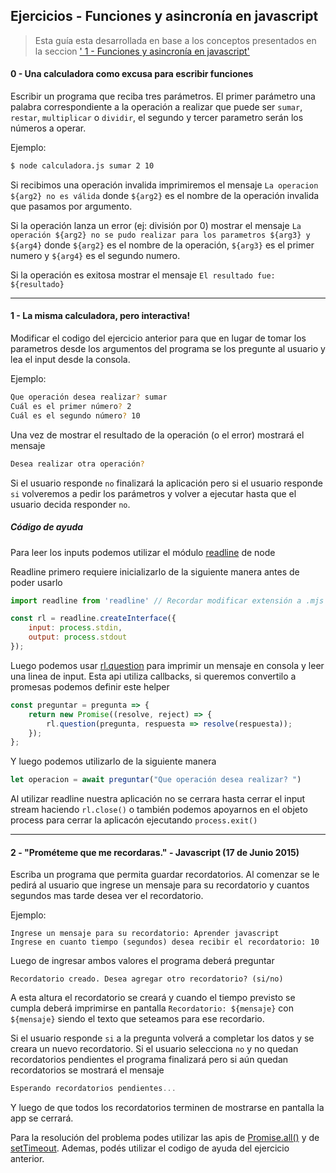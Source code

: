 ## Ejercicios - Funciones y asincronía en javascript

> Esta guía esta desarrollada en base a los conceptos presentados en la seccion [' 1 - Funciones y asincronía en javascript'](../README.md#1---funciones-y-asincronía-en-javascript)

#### 0 - Una calculadora como excusa para escribir funciones

Escribir un programa que reciba tres parámetros. El primer parámetro una palabra correspondiente a la operación a realizar que puede ser `sumar`, `restar`,  `multiplicar` o `dividir`, el segundo y tercer parametro serán los números a operar.

Ejemplo:
```bash
$ node calculadora.js sumar 2 10
```

Si recibimos una operación invalida imprimiremos el mensaje `La operacion ${arg2} no es válida` donde `${arg2}` es el nombre de la operación invalida que pasamos por argumento.

Si la operación lanza un error (ej: división por 0) mostrar el mensaje `La operación ${arg2} no se pudo realizar para los parametros ${arg3} y ${arg4}` donde `${arg2}` es el nombre de la operación, `${arg3}` es el primer numero y `${arg4}` es el segundo numero.

Si la operación es exitosa mostrar el mensaje `El resultado fue: ${resultado}`


---

#### 1 - La misma calculadora, pero interactiva!

Modificar el codigo del ejercicio anterior para que en lugar de tomar los parametros desde los argumentos del programa se los pregunte al usuario y lea el input desde la consola.

Ejemplo:
```bash
Que operación desea realizar? sumar
Cuál es el primer número? 2
Cuál es el segundo número? 10
```

Una vez de mostrar el resultado de la operación (o el error) mostrará el mensaje

```bash
Desea realizar otra operación?
```

Si el usuario responde `no` finalizará la aplicación pero si el usuario responde `si` volveremos a pedir los parámetros y volver a ejecutar hasta que el usuario decida responder `no`.

##### Código de ayuda

Para leer los inputs podemos utilizar el módulo [readline](https://nodejs.org/api/readline.html) de node

Readline primero requiere inicializarlo de la siguiente manera antes de poder usarlo

```js
import readline from 'readline' // Recordar modificar extensión a .mjs para que esto funcione

const rl = readline.createInterface({
	input: process.stdin,
	output: process.stdout
});
```

Luego podemos usar [rl.question](https://nodejs.org/api/readline.html#readline_rl_question_query_options_callback) para imprimir un mensaje en consola y leer una linea de input. Esta api utiliza callbacks, si queremos convertilo a promesas podemos definir este helper

```js
const preguntar = pregunta => {
	return new Promise((resolve, reject) => {
		rl.question(pregunta, respuesta => resolve(respuesta));
	});
};
```

Y luego podemos utilizarlo de la siguiente manera

```js
let operacion = await preguntar("Que operación desea realizar? ")
```

Al utilizar readline nuestra aplicación no se cerrara hasta cerrar el input stream haciendo `rl.close()` o también podemos apoyarnos en el objeto process para cerrar la aplicacón ejecutando `process.exit()`

---

#### 2 - "Prométeme que me recordaras." - Javascript (17 de Junio 2015) 

Escriba un programa que permita guardar recordatorios. Al comenzar se le pedirá al usuario que ingrese un mensaje para su recordatorio y cuantos segundos mas tarde desea ver el recordatorio.

Ejemplo:

```
Ingrese un mensaje para su recordatorio: Aprender javascript
Ingrese en cuanto tiempo (segundos) desea recibir el recordatorio: 10 
```

Luego de ingresar ambos valores el programa deberá preguntar

```
Recordatorio creado. Desea agregar otro recordatorio? (si/no)
```

A esta altura el recordatorio se creará y cuando el tiempo previsto se cumpla deberá imprimirse en pantalla `Recordatorio: ${mensaje}` con `${mensaje}` siendo el texto que seteamos para ese recordario.

Si el usuario responde  `si`  a la pregunta volverá a completar los datos y se creara un nuevo recordatorio. Si el usuario selecciona `no`  y no quedan recordatorios pendientes el programa finalizará pero si aún quedan recordatorios se mostrará el mensaje

```js
Esperando recordatorios pendientes...
```

Y luego de que todos los recordatorios terminen de mostrarse en pantalla la app se cerrará.

Para la resolución del problema podes utilizar las apis de [Promise.all()](https://developer.mozilla.org/es/docs/Web/JavaScript/Reference/Global_Objects/Promise/all)  y de [setTimeout](https://nodejs.org/en/docs/guides/timers-in-node/#when-i-say-so-execution-settimeout). Ademas,  podés utilizar el codigo de ayuda del ejercicio anterior.